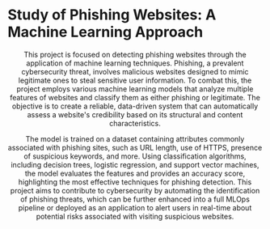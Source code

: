 # Study of Phishing Websites: A Machine Learning Approach

<p align = "center" >This project is focused on detecting phishing websites through the application of machine learning techniques. Phishing, a prevalent cybersecurity threat, involves malicious websites designed to mimic legitimate ones to steal sensitive user information. To combat this, the project employs various machine learning models that analyze multiple features of websites and classify them as either phishing or legitimate. The objective is to create a reliable, data-driven system that can automatically assess a website's credibility based on its structural and content characteristics.</p>

<p align = "center">The model is trained on a dataset containing attributes commonly associated with phishing sites, such as URL length, use of HTTPS, presence of suspicious keywords, and more. Using classification algorithms, including decision trees, logistic regression, and support vector machines, the model evaluates the features and provides an accuracy score, highlighting the most effective techniques for phishing detection. This project aims to contribute to cybersecurity by automating the identification of phishing threats, which can be further enhanced into a full MLOps pipeline or deployed as an application to alert users in real-time about potential risks associated with visiting suspicious websites.</p>
